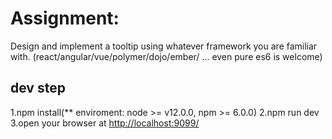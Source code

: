 # Assignment:
Design and implement a tooltip using whatever framework you are familiar with.
(react/angular/vue/polymer/dojo/ember/ ... even pure es6 is welcome)

## dev step
1.npm install(** enviroment: node >= v12.0.0, npm >= 6.0.0)
2.npm run dev
3.open your browser at <http://localhost:9099/>
